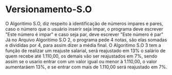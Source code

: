 # Versionamento-S.O
O Algoritimo S.O, diz respeito à identificação de números impares e pares, caso o número que o usuário inserir seja impar, o programa deve escrever "Este número é impar" e caso seja par, deve escrever "Este número é par"
Já no Arquivo Algoritimo S.O 2, o programa pede 4 notas, são elas somadas e divididas por 4, para assim dizer a média final.
O Algoritimo S.O 3 tem a função de realizar um reajuste salarial, será reajustado em 13% o salário de quem recebe até 1.110,00, os demais vão ser reajustados em 7%, sendo assim se o usario entrar com um valor igual ou menor à 1.110,00, o valor aumentaráem 13%, e se entrar com mais de 1.110,00 será reajustado em 7%.
